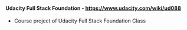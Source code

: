 #### Udacity Full Stack Foundation - https://www.udacity.com/wiki/ud088

- Course project of Udacity Full Stack Foundation Class
